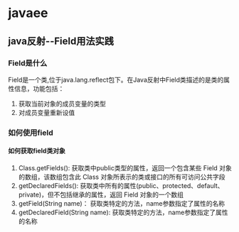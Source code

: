 # javaee

## java反射--Field用法实践

### Field是什么
Field是一个类,位于java.lang.reflect包下。在Java反射中Field类描述的是类的属性信息，功能包括：
1. 获取当前对象的成员变量的类型
2. 对成员变量重新设值

### 如何使用field
#### 如何获取field类对象
1. Class.getFields(): 获取类中public类型的属性，返回一个包含某些 Field 对象的数组，该数组包含此 Class 对象所表示的类或接口的所有可访问公共字段
2. getDeclaredFields(): 获取类中所有的属性(public、protected、default、private)，但不包括继承的属性，返回 Field 对象的一个数组
3. getField(String name)： 获取类特定的方法，name参数指定了属性的名称
4. getDeclaredField(String name): 获取类特定的方法，name参数指定了属性的名称